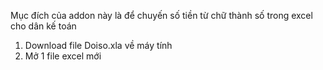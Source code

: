 Mục đích của addon này là để chuyến số tiền từ chữ thành số trong excel cho dân kế toán
1. Download file Doiso.xla về máy tính
2. Mở 1 file excel mới
